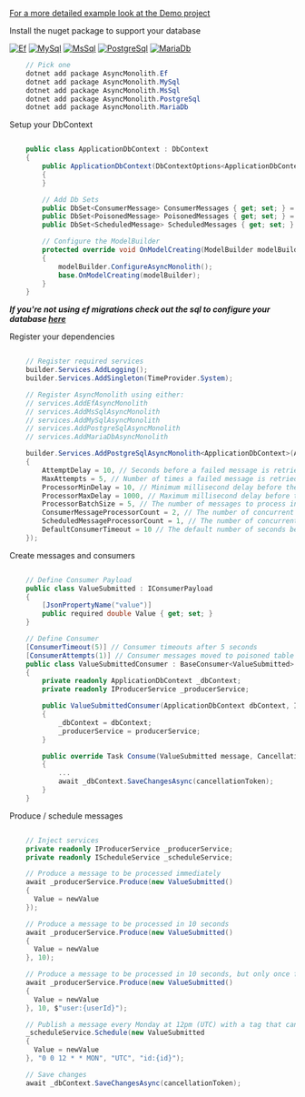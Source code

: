 [For a more detailed example look at the Demo project](https://github.com/Timmoth/AsyncMonolith/tree/main/Demo)

Install the nuget package to support your database

[![Ef](https://img.shields.io/nuget/v/AsyncMonolith.Ef?label=Ef)](https://www.nuget.org/packages/AsyncMonolith.Ef)
[![MySql](https://img.shields.io/nuget/v/AsyncMonolith.MySql?label=MySql)](https://www.nuget.org/packages/AsyncMonolith.MySql)
[![MsSql](https://img.shields.io/nuget/v/AsyncMonolith.MsSql?label=MsSql)](https://www.nuget.org/packages/AsyncMonolith.MsSql)
[![PostgreSql](https://img.shields.io/nuget/v/AsyncMonolith.PostgreSql?label=PostgreSql)](https://www.nuget.org/packages/AsyncMonolith.PostgreSql)
[![MariaDb](https://img.shields.io/nuget/v/AsyncMonolith.MariaDb?label=MariaDb)](https://www.nuget.org/packages/AsyncMonolith.MariaDb)

```csharp
    // Pick one
    dotnet add package AsyncMonolith.Ef
    dotnet add package AsyncMonolith.MySql
    dotnet add package AsyncMonolith.MsSql
    dotnet add package AsyncMonolith.PostgreSql
    dotnet add package AsyncMonolith.MariaDb
```

Setup your DbContext

```csharp

    public class ApplicationDbContext : DbContext
    {
        public ApplicationDbContext(DbContextOptions<ApplicationDbContext> options) : base(options)
        {
        }

        // Add Db Sets
        public DbSet<ConsumerMessage> ConsumerMessages { get; set; } = default!;
        public DbSet<PoisonedMessage> PoisonedMessages { get; set; } = default!;
        public DbSet<ScheduledMessage> ScheduledMessages { get; set; } = default!;

        // Configure the ModelBuilder
		protected override void OnModelCreating(ModelBuilder modelBuilder)
		{
			modelBuilder.ConfigureAsyncMonolith();
			base.OnModelCreating(modelBuilder);
		}
    }
```

***If you're not using ef migrations check out the sql to configure your database [here](https://github.com/Timmoth/AsyncMonolith/tree/main/Schemas)***

Register your dependencies

```csharp

    // Register required services
    builder.Services.AddLogging();
    builder.Services.AddSingleton(TimeProvider.System);

	// Register AsyncMonolith using either:
	// services.AddEfAsyncMonolith
	// services.AddMsSqlAsyncMonolith
	// services.AddMySqlAsyncMonolith
	// services.AddPostgreSqlAsyncMonolith
	// services.AddMariaDbAsyncMonolith

    builder.Services.AddPostgreSqlAsyncMonolith<ApplicationDbContext>(Assembly.GetExecutingAssembly(), new AsyncMonolithSettings()
    {
        AttemptDelay = 10, // Seconds before a failed message is retried
        MaxAttempts = 5, // Number of times a failed message is retried
        ProcessorMinDelay = 10, // Minimum millisecond delay before the next batch is processed
        ProcessorMaxDelay = 1000, // Maximum millisecond delay before the next batch is processed
		ProcessorBatchSize = 5, // The number of messages to process in a single batch
        ConsumerMessageProcessorCount = 2, // The number of concurrent consumer message processors to run in each app instance
        ScheduledMessageProcessorCount = 1, // The number of concurrent scheduled message processors to run in each app instance
        DefaultConsumerTimeout = 10 // The default number of seconds before a consumer will timeout
    });
```

Create messages and consumers

```csharp

    // Define Consumer Payload
    public class ValueSubmitted : IConsumerPayload
    {
        [JsonPropertyName("value")]
        public required double Value { get; set; }
    }

    // Define Consumer
    [ConsumerTimeout(5)] // Consumer timeouts after 5 seconds
    [ConsumerAttempts(1)] // Consumer messages moved to poisoned table after 1 failed attempt
    public class ValueSubmittedConsumer : BaseConsumer<ValueSubmitted>
    {
        private readonly ApplicationDbContext _dbContext;
        private readonly IProducerService _producerService;

        public ValueSubmittedConsumer(ApplicationDbContext dbContext, IProducerService producerService)
        {
            _dbContext = dbContext;
            _producerService = producerService;
        }

        public override Task Consume(ValueSubmitted message, CancellationToken cancellationToken)
        {
            ...
	        await _dbContext.SaveChangesAsync(cancellationToken);
        }
    }
```

Produce / schedule messages

```csharp

    // Inject services
    private readonly IProducerService _producerService;
    private readonly IScheduleService _scheduleService;

    // Produce a message to be processed immediately
    await _producerService.Produce(new ValueSubmitted()
    {
      Value = newValue
    });

    // Produce a message to be processed in 10 seconds
    await _producerService.Produce(new ValueSubmitted()
    {
      Value = newValue
    }, 10);

    // Produce a message to be processed in 10 seconds, but only once for a given userId
    await _producerService.Produce(new ValueSubmitted()
    {
      Value = newValue
    }, 10, $"user:{userId}");

    // Publish a message every Monday at 12pm (UTC) with a tag that can be used to modify / delete related scheduled messages.
    _scheduleService.Schedule(new ValueSubmitted
    {
      Value = newValue
    }, "0 0 12 * * MON", "UTC", "id:{id}");

    // Save changes
    await _dbContext.SaveChangesAsync(cancellationToken);

```
